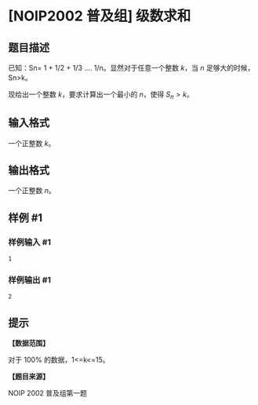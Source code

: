 # [NOIP2002 普及组] 级数求和

## 题目描述

已知：Sn= 1 + 1/2 + 1/3 ....  1/n。显然对于任意一个整数 $k$，当 $n$ 足够大的时候，Sn>k。

现给出一个整数 $k$，要求计算出一个最小的 $n$，使得 $S_n>k$。

## 输入格式

一个正整数 $k$。

## 输出格式

一个正整数 $n$。

## 样例 #1

### 样例输入 #1

```
1
```

### 样例输出 #1

```
2
```

## 提示

**【数据范围】**

对于 $100\%$ 的数据，1<=k<=15。

**【题目来源】**

NOIP 2002 普及组第一题
